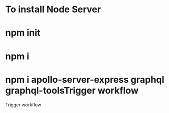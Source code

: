 # To install Node Server
# npm init
# npm i
# npm i apollo-server-express graphql graphql-toolsT r i g g e r   w o r k f l o w  
 T r i g g e r   w o r k f l o w  
 